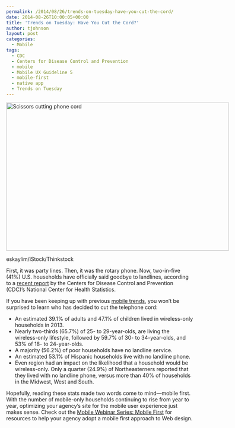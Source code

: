 ```yaml
---
permalink: /2014/08/26/trends-on-tuesday-have-you-cut-the-cord/
date: 2014-08-26T10:00:05+00:00
title: 'Trends on Tuesday: Have You Cut the Cord?'
author: tjohnson
layout: post
categories:
  - Mobile
tags:
  - CDC
  - Centers for Disease Control and Prevention
  - mobile
  - Mobile UX Guideline 5
  - mobile-first
  - native app
  - Trends on Tuesday
---
```


<div id="attachment_198802" style="width: 610px" class="wp-caption aligncenter">
  <img class="wp-image-198802 size-full" src="https://s3.amazonaws.com/sitesusa/wp-content/uploads/sites/212/2014/08/600-x-400-Scissors-cutting-phone-cord-eskaylim-iStock-Thinkstock-186002262.jpg" alt="Scissors cutting phone cord" width="600" height="400" />
  
  <p class="wp-caption-text">
    eskaylim/iStock/Thinkstock
  </p>
</div>

First, it was party lines. Then, it was the rotary phone. Now, two-in-five (41%) U.S. households have officially said goodbye to landlines, according to a <a title="recent report" href="http://www.cdc.gov/nchs/data/nhis/earlyrelease/wireless201407.pdf" target="_blank">recent report</a> by the Centers for Disease Control and Prevention (CDC)&#8217;s National Center for Health Statistics.

If you have been keeping up with previous <a title="mobile trends" href="https://www.digitalgov.gov/tag/trends-on-tuesday/" target="_blank">mobile trends</a>, you won’t be surprised to learn who has decided to cut the telephone cord:

  * An estimated 39.1% of adults and 47.1% of children lived in wireless-only households in 2013.
  * Nearly two-thirds (65.7%) of 25- to 29-year-olds, are living the wireless-only lifestyle, followed by 59.7% of 30- to 34-year-olds, and 53% of 18- to 24-year-olds.
  * A majority (56.2%) of poor households have no landline service.
  * An estimated 53.1% of Hispanic households live with no landline phone.
  * Even region had an impact on the likelihood that a household would be wireless-only. Only a quarter (24.9%) of Northeasterners reported that they lived with no landline phone, versus more than 40% of households in the Midwest, West and South.

Hopefully, reading these stats made two words come to mind—mobile first. With the number of mobile-only households continuing to rise from year to year, optimizing your agency’s site for the mobile user experience just makes sense. Check out the <a title="Mobile Webinar Series: Mobile First" href="https://www.digitalgov.gov/2013/09/30/mobile-first/" target="_blank">Mobile Webinar Series: Mobile First</a> for resources to help your agency adopt a mobile first approach to Web design.
